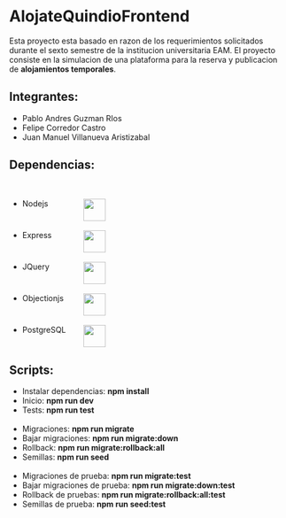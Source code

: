 # AlojateQuindioFrontend

Esta proyecto esta basado en razon de los requerimientos solicitados durante el sexto semestre de la institucion universitaria EAM. El proyecto consiste en la simulacion de una plataforma para la reserva y publicacion de <strong>alojamientos temporales</strong>.

## Integrantes:
<ul>
<li>Pablo Andres Guzman RIos</li>
<li>Felipe Corredor Castro</li>
<li>Juan Manuel Villanueva Aristizabal</li>
</ul>

## Dependencias:
<br>
<ul>
<li><div style="display:flex; justify-content:space-between; width:150px;">Nodejs <img width="40px" src="https://cdn.pixabay.com/photo/2015/04/23/17/41/node-js-736399_960_720.png"></img></div></li>
<br>
<li><div style="display:flex; justify-content:space-between; width:150px;">Express <img width="40px" src="https://expressjs.com/images/express-facebook-share.png"></img></div></li>
<br>
<li><div style="display:flex; justify-content:space-between; width:150px;">JQuery <img width="40px" src="https://miro.medium.com/max/1035/1*k0QFBnA2btydUOh7Lwc4wQ.png"></img></div></li>
<br>
<li><div style="display:flex; justify-content:space-between; width:150px;">Objectionjs <img width="40px" src="https://res.cloudinary.com/practicaldev/image/fetch/s--HYqE1Jzx--/c_limit%2Cf_auto%2Cfl_progressive%2Cq_auto%2Cw_880/https://miro.medium.com/max/832/1%2AxoIcN0IG7F9EV4IJIxb4ag.png"></img></div></li>
<br>
<li><div style="display:flex; justify-content:space-between; width:150px;">PostgreSQL <img width="40px" src="https://download.logo.wine/logo/PostgreSQL/PostgreSQL-Logo.wine.png"></img></div></li>
</ul>

## Scripts:
<ul>
<li>Instalar dependencias: <strong>npm install</strong></li>
<li>Inicio: <strong>npm run dev</strong></li>
<li>Tests: <strong>npm run test</strong></li>
<br>
<li>Migraciones: <strong>npm run migrate</strong></li>
<li>Bajar migraciones: <strong>npm run migrate:down</strong></li>
<li>Rollback: <strong>npm run migrate:rollback:all</strong></li>
<li>Semillas: <strong>npm run seed</strong></li>
<br>
<li>Migraciones de prueba: <strong>npm run migrate:test</strong></li>
<li>Bajar migraciones de prueba: <strong>npm run migrate:down:test</strong></li>
<li>Rollback de pruebas: <strong>npm run migrate:rollback:all:test</strong></li>
<li>Semillas de prueba: <strong>npm run seed:test</strong></li>
</ul>

